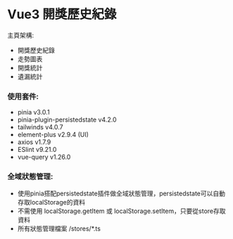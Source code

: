 # Vue3 開獎歷史紀錄
主頁架構:
- 開獎歷史紀錄 
- 走勢圖表 
- 開獎統計  
- 遺漏統計


### 使用套件:
- pinia v3.0.1
- pinia-plugin-persistedstate v4.2.0
- tailwinds v4.0.7
- element-plus v2.9.4 (UI)
- axios v1.7.9
- ESlint v9.21.0
- vue-query v1.26.0



### 全域狀態管理:
- 使用pinia搭配persistedstate插件做全域狀態管理，persistedstate可以自動存取localStorage的資料
- 不需使用 localStorage.getItem 或 localStorage.setItem，只要從store存取資料
- 所有狀態管理檔案 /stores/*.ts